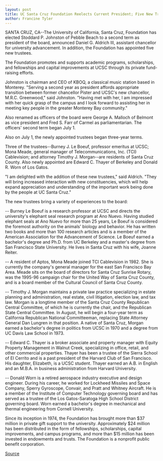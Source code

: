 ```yaml
---
layout: post
title: UC Santa Cruz Foundation Reelects Current President; Five New Trustees Named To Board
author: Francine Tyler
---
```


SANTA CRUZ, CA--The University of California, Santa Cruz, Foundation has  elected  Stoddard P. Johnston of Pebble Beach to a second term as president of the  board, announced Daniel G. Aldrich III, assistant chancellor for university  advancement. In addition, the Foundation has appointed five new trustees.

The Foundation promotes and supports academic programs,  scholarships, and fellowships and capital improvements at UCSC through its  private fund-raising efforts.

Johnston is chairman and CEO of KBOQ, a classical music station based  in Monterey. "Serving a second year as president affords appropriate  transition between former chancellor Pister and UCSC's new chancellor,  M.R.C. Greenwood," said Johnston. "Having met with her, I am impressed with  her quick grasp of the campus and I look forward to assisting her in meeting  key people in the greater Monterey Bay community."

Also renamed as officers of the board were George A. Malloch of  Belmont as vice president and Fred S. Farr of Carmel as parliamentarian. The  officers' second term began July 1.

Also on July 1, the newly appointed trustees began three-year terms.

Three of the trustees--Burney J. Le Boeuf, professor emeritus at UCSC;  Mona Meade, general manager of Telecommunications, Inc. (TCI) Cablevision;  and attorney Timothy J. Morgan--are residents of Santa Cruz County. Also  newly appointed are Edward C. Thayer of Berkeley and Donald R. Worn of Los  Gatos.

"I am delighted with the addition of these new trustees," said Aldrich.  "They will bring increased interaction with new constituencies, which will  help expand appreciation and understanding of the important work being done  by the people at UC Santa Cruz."

The new trustees bring a variety of experiences to the board:

\-- Burney Le Boeuf is a research professor at UCSC and directs the  university's elephant seal research program at Ano Nuevo. Having studied  elephant seals at Ano Nuevo for more than 25 years, Le Boeuf is considered  the foremost authority on the animals' biology and behavior. He has written  two books and more than 100 research articles and is a member of the  American Association for the Advancement of Science. Le Boeuf earned a  bachelor's degree and Ph.D. from UC Berkeley and a master's degree from San  Francisco State University. He lives in Santa Cruz with his wife, Joanne  Reiter.

\-- A resident of Aptos, Mona Meade joined TCI Cablevision in 1982. She  is currently the company's general manager for the east San Francisco Bay  Area. Meade sits on the board of directors for Santa Cruz Sunrise Rotary,  was the 1995-96 campaign chair for the United Way of Santa Cruz County,  and is a board member of the Cultural Council of Santa Cruz County.

\-- Timothy J. Morgan maintains a private law practice specializing in  estate planning and administration, real estate, civil litigation, election  law, and tax law. Morgan is a longtime member of the Santa Cruz County  Republican Central Committee, of which he is currently the chair, and the  Republican State Central Committee. In August, he will begin a four-year  term as California Republican National Committeeman, replacing State  Attorney General Dan Lungren in that position. A native of Santa Cruz,  Morgan earned a bachelor's degree in politics from UCSC in 1970 and a  degree from UC Davis Law School in 1973.

\-- Edward C. Thayer is a broker associate and property manager with  Equity Property Management in Walnut Creek, specializing in office, retail,  and other commercial properties. Thayer has been a trustee of the Sierra  School of El Cerrito and is a past president of the Harvard Club of San  Francisco. His daughter, Elizabeth, is a UCSC student. Thayer earned an A.B.  in English and an M.B.A. in business administration from Harvard University.

\-- Donald Worn is a retired aerospace industry executive and design  engineer. During his career, he worked for Lockheed Missiles and Space  Company, Sperry Gyroscope, Convair, and Pratt and Whitney Aircraft. He is a  member of the Institute of Computer Technology governing board and has  served as a trustee of the Los Gatos-Saratoga High School District governing  board. Worn earned a bachelor's degree in mechanical and thermal  engineering from Cornell University.

Since its inception in 1974, the Foundation has brought more than $37  million in private gift support to the university. Approximately $24 million  has been distributed in the form of fellowships, scholarships, capital  improvements, and campus programs, and more than $15 million has been  invested in endowments and trusts. The Foundation is a nonprofit public  benefit corporation.

[Source](http://www1.ucsc.edu/news_events/press_releases/archive/96-97/07-96/071996-UCSC_names_new_Foun.html "Permalink to 071996-UCSC_names_new_Foun")